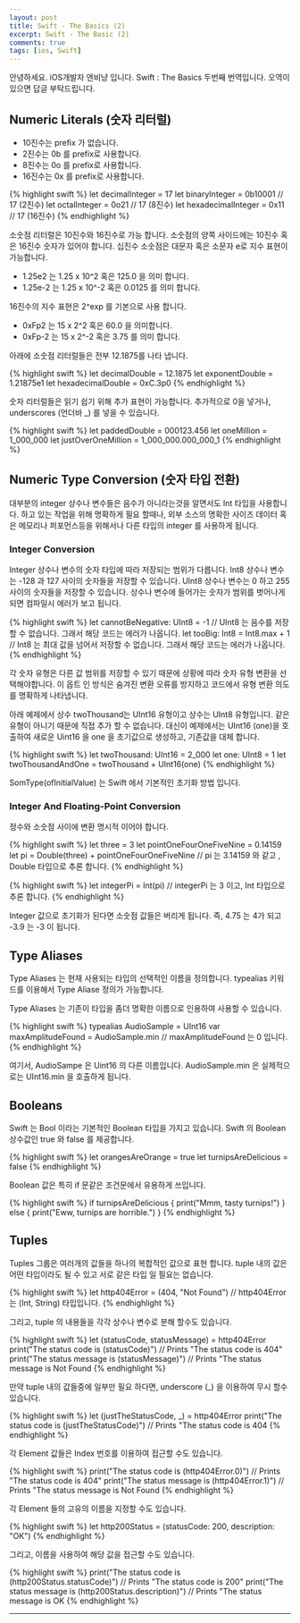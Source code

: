 ```yaml
---
layout: post
title: Swift - The Basics (2)
excerpt: Swift - The Basic (2)
comments: true
tags: [ios, Swift]
---
```


안녕하세요. iOS개발자 엔비냥 입니다.
Swift : The Basics 두번째 번역입니다. 오역이 있으면 답글 부탁드립니다.

## Numeric Literals (숫자 리터럴)

* 10진수는 prefix 가 없습니다.
* 2진수는 0b 를 prefix로 사용합니다.
* 8진수는 0o 를 prefix로 사용합니다.
* 16진수는 0x 를 prefix로 사용합니다.

{% highlight swift %}
let decimalInteger = 17
let binaryInteger = 0b10001       // 17 (2진수)
let octalInteger = 0o21           // 17 (8진수)
let hexadecimalInteger = 0x11     // 17 (16진수)
{% endhighlight %}

소숫점 리터럴은 10진수와 16진수로 가능 합니다. 소숫점의 양쪽 사이드에는 10진수 혹은 16진수 숫자가 있어야 합니다. 십진수 소숫점은 대문자 혹은 소문자 e로 지수 표현이 가능합니다.

* 1.25e2 는 1.25 x 10^2 혹은 125.0 을 의미 합니다.
* 1.25e-2 는 1.25 x 10^-2 혹은 0.0125 를 의미 합니다.

16진수의 지수 표현은 2^exp 를 기본으로 사용 합니다.

* 0xFp2 는 15 x 2^2 혹은 60.0 을 의미합니다.
* 0xFp-2 는 15 x 2^-2 혹은 3.75 를 의미 합니다.

아래에 소숫점 리터럴들은 전부 12.1875를 나타 냅니다.

{% highlight swift %}
let decimalDouble = 12.1875
let exponentDouble = 1.21875e1
let hexadecimalDouble = 0xC.3p0
{% endhighlight %}

숫자 리터럴들은 읽기 쉽기 위해 추가 표현이 가능합니다.  추가적으로 0을 넣거나, underscores (언더바 _) 를 넣을 수 있습니다.

{% highlight swift %}
let paddedDouble = 000123.456
let oneMillion = 1_000_000
let justOverOneMillion = 1_000_000.000_000_1
{% endhighlight %}

## Numeric Type Conversion (숫자 타입 전환)
대부분의 integer 상수나 변수들은 음수가 아니라는것을 알면서도 Int 타입을 사용합니다.  하고 있는 작업을 위해 명확하게 필요 할때나, 외부 소스의 명확한 사이즈 데이터 혹은 메모리나 퍼포먼스등을 위해서나 다른 타입의 integer 를 사용하게 됩니다.

### Integer Conversion

Integer 상수나 변수의 숫자 타입에 따라 저장되는 범위가 다릅니다. Int8 상수나 변수는 -128 과 127 사이의 숫자들을 저장할 수 있습니다. UInt8 상수나 변수는 0 하고 255 사이의 숫자들을 저장할 수 있습니다.  상수나 변수에 들어가는 숫자가 범위를 벗어나게 되면 컴파일시 에러가 보고 됩니다.

{% highlight swift %}
let cannotBeNegative: UInt8 = -1
// UInt8 는 음수를 저장할 수 없습니다. 그래서 해당 코드는 에러가 나옵니다.
let tooBig: Int8 = Int8.max + 1
// Int8 는 최대 값을 넘어서 저장할 수 없습니다. 그래서 해당 코드는 에러가 나옵니다.
{% endhighlight %}

각 숫자 유형은 다른 값 범위를 저장할 수 있기 때문에 상황에 따라 숫자 유형 변환을 선택해야합니다. 이 옵트 인 방식은 숨겨진 변환 오류를 방지하고 코드에서 유형 변환 의도를 명확하게 나타냅니다.

아래 예제에서 상수 twoThousand는 UInt16 유형이고 상수는 UInt8 유형입니다. 같은 유형이 아니기 때문에 직접 추가 할 수 없습니다. 대신이 예제에서는 UInt16 (one)을 호출하여 새로운 Uint16 을 one 을 초기값으로 생성하고, 기존값을 대체 합니다.

{% highlight swift %}
let twoThousand: UInt16 = 2_000
let one: UInt8 = 1
let twoThousandAndOne = twoThousand + UInt16(one)
{% endhighlight %}

SomType(ofInitialValue) 는 Swift 에서 기본적인 초기화 방법 입니다.

### Integer And Floating-Point Conversion

정수와 소숫점 사이에 변환 명시적 이어야 합니다.

{% highlight swift %}
let three = 3
let pointOneFourOneFiveNine = 0.14159
let pi = Double(three) + pointOneFourOneFiveNine
// pi 는 3.14159 와 같고 ,  Double 타입으로 추론 합니다.
{% endhighlight %}

{% highlight swift %}
let integerPi = Int(pi)
// integerPi 는 3 이고, Int 타입으로 추론 합니다.
{% endhighlight %}

Integer 값으로 초기화가 된다면 소숫점 값들은 버리게 됩니다. 즉, 4.75 는 4가 되고 -3.9 는 -3 이 됩니다.

## Type Aliases
Type Aliases 는 현재 사용되는 타입의 선택적인 이름을 정의합니다.  typealias 키워드를 이용해서 Type Aliase 정의가 가능합니다.

Type Aliases 는 기존이 타입을 좀더 명확한 이름으로 인용하여 사용할 수 있습니다.

{% highlight swift %}
typealias AudioSample = UInt16
var maxAmplitudeFound = AudioSample.min
// maxAmplitudeFound 는 0 입니다.
{% endhighlight %}

여기서, AudioSampe 은 Uint16 의 다른 이름입니다. AudioSample.min 은 실제적으로는 UInt16.min 을 호출하게 됩니다.

## Booleans
Swift 는 Bool 이라는 기본적인 Boolean 타입을 가지고 있습니다.  Swift 의 Boolean 상수값인 true 와 false 를 제공합니다.

{% highlight swift %}
let orangesAreOrange = true
let turnipsAreDelicious = false
{% endhighlight %}

Boolean 값은 특히 if 문같은 조건문에서 유용하게 쓰입니다.

{% highlight swift %}
if turnipsAreDelicious {
print("Mmm, tasty turnips!")
} else {
print("Eww, turnips are horrible.")
}
{% endhighlight %}

## Tuples
Tuples 그룹은 여러개의 값들을 하나의 복합적인 값으로 표현 합니다. tuple 내의 값은 어떤 타입이라도 될 수 있고 서로 같은 타입 일 필요는 없습니다.

{% highlight swift %}
let http404Error = (404, "Not Found")
// http404Error 는 (Int, String) 타입입니다.
{% endhighlight %}

그리고, tuple 의 내용들을 각각 상수나 변수로 분해 할수도 있습니다.

{% highlight swift %}
let (statusCode, statusMessage) = http404Error
print("The status code is \(statusCode)")
// Prints "The status code is 404"
print("The status message is \(statusMessage)")
// Prints "The status message is Not Found
{% endhighlight %}

만약 tuple 내의 값들중에 일부만 필요 하다면, underscore (_) 을 이용하여 무시 할수 있습니다.

{% highlight swift %}
let (justTheStatusCode, _) = http404Error
print("The status code is \(justTheStatusCode)")
// Prints "The status code is 404
{% endhighlight %}

각 Element 값들은 Index 번호를 이용하여 접근할 수도 있습니다.

{% highlight swift %}
print("The status code is \(http404Error.0)")
// Prints "The status code is 404"
print("The status message is \(http404Error.1)")
// Prints "The status message is Not Found
{% endhighlight %}

각 Element 들의 고유의 이름을 지정할 수도 있습니다.

{% highlight swift %}
let http200Status = (statusCode: 200, description: "OK")
{% endhighlight %}

그리고, 이름을 사용하여 해당 값을 접근할 수도 있습니다.

{% highlight swift %}
print("The status code is \(http200Status.statusCode)")
// Prints "The status code is 200"
print("The status message is \(http200Status.description)")
// Prints "The status message is OK
{% endhighlight %}

---

